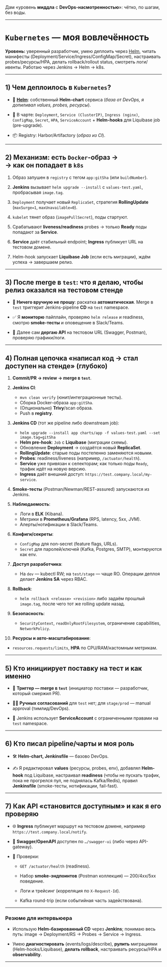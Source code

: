 Дам «уровень **миддла** с **DevOps-насмотренностью**»: чётко, по шагам, без воды.

---
# `Kubernetes` — моя вовлечённость
**Уровень:** уверенный разработчик, умею деплоить через [Helm](../../../TECHNOLOGIES/Оркестрация/Kubernetes/Helm/Helm_info.md), читать манифесты (Deployment/Service/Ingress/ConfigMap/Secret), настраивать probes/ресурсы/HPA, делать rollback/rollout status, смотреть логи/ивенты. Работаю через Jenkins → Helm → k8s.

---
## 1) Чем деплоилось в `Kubernetes`?

- 🧰 **[Helm](../../../TECHNOLOGIES/Оркестрация/Kubernetes/Helm/Helm_info.md)**: собственный **Helm-chart** сервиса (*база от DevOps, я допиливал values, probes, ресурсы*).
    
- 🧩 В чарте: `Deployment`, `Service (ClusterIP)`, `Ingress (nginx)`, `ConfigMap`, `Secret`, `HPA`, `ServiceAccount` + **Helm-hooks** для Liquibase job (pre-upgrade).
    
- 📦 Registry: Harbor/Artifactory (*образ из CI*).    

---
## 2) Механизм: есть `Docker`-образ →<br>→ как он попадает в `k8s`

1. Образ запушен в `registry` с тегом `app:gitSha` (или `buildNumber`).
    
2. **Jenkins** вызывает `helm upgrade --install` с `values-test.yaml`, пробрасывая `image.tag`.
    
3. `Deployment` получает новый `ReplicaSet`, стратегия **RollingUpdate** (`maxSurge=1`, `maxUnavailable=0`).
    
4. `kubelet` тянет образ (`imagePullSecret`), поды стартуют.
    
5. Срабатывают **liveness/readiness** probes → только **Ready** поды попадают за **Service**.
    
6. **Service** даёт стабильный endpoint; **Ingress** публикует URL на тестовом домене.
    
7. Helm-hook запускает **Liquibase Job** (если есть миграции), ждём успеха → завершаем релиз.    

---
## 3) После merge в `test`: что я делаю, чтобы релиз оказался на тестовом стенде

- 🔁 **Ничего вручную не прошу**: раскатка **автоматическая**. Merge в `test` триггерит Jenkins-pipeline **CD** на `test` namespace.
    
- ✅ Я **мониторю** пайплайн, проверяю `helm release` и readiness, смотрю **smoke-тесты** и оповещение в Slack/Teams.
    
- 🧪 Далее сам **дергаю API** на тестовом URL (Swagger, Postman), проверяю графики/логи.    

---
## 4) Полная цепочка «написал код → стал доступен на стенде» (глубоко)

1. **Commit/PR → review → merge в `test`**.
    
2. **Jenkins CI**:    
    - `mvn clean verify` (юнит/интеграционные тесты).        
    - Сборка Docker-образа `app:gitSha`.        
    - (Опционально) **Trivy**/scan образа.        
    - Push в **registry**.
    
3. **Jenkins CD** (тот же pipeline либо downstream job):    
    - `helm upgrade --install app charts/app -f values-test.yaml --set image.tag=gitSha`        
    - **Helm pre-hook**: `Job` с **Liquibase** (миграции схемы).        
    - Обновление **Deployment** → создаётся новый **ReplicaSet**.        
    - **RollingUpdate**: старые поды постепенно заменяются новыми.        
    - **Probes**: readiness/liveness (например, `/actuator/health`).        
    - **Service** уже привязан к селекторам; как только поды `Ready`, трафик идёт на новую версию.        
    - **Ingress** даёт внешний доступ: `https://test.company.local/my-service`.
    
4. **Smoke-тесты** (Postman/Newman/REST-assured) запускаются из Jenkins.
    
5. **Наблюдаемость**:    
    - Логи в **ELK** (Kibana).        
    - Метрики в **Prometheus/Grafana** (RPS, latency, 5xx, JVM).        
    - Алерты/нотификации в Slack/Teams.
    
6. **Конфиги/секреты**:    
    - `ConfigMap` для non-secret (feature flags, URLs).        
    - `Secret` для паролей/ключей (Kafka, Postgres, SMTP), монтируются как env.
    
7. **Доступ разработчика**:    
    - На `dev` — kubectl RW; на `test/stage` — чаще RO. Операции деплоя делает **Jenkins SA** через RBAC.
    
8. **Rollback**:    
    - `helm rollback <release> <revision>` либо задаём прошлый `image.tag`, после чего тот же rolling update назад.
    
9. **Безопасность**:    
    - `SecurityContext`, `readOnlyRootFilesystem`, ограничение capabilities, `NetworkPolicy`.
    
10. **Ресурсы и авто-масштабирование**:    

- `resources.requests/limits`, **HPA** по CPU/RAM/кастомным метрикам.    

---
## 5) Кто инициирует поставку на тест и как именно

- 🧷 **Триггер — merge в `test`** (инициатор поставки — разработчик, который смержил PR).
    
- 🧑‍💼 **Ручных согласований** для `test` нет; для `stage/prod` — manual approval (тимлид/DevOps).
    
- 🔐 Jenkins использует **ServiceAccount** с ограниченными правами на `test` namespace.    

---
## 6) Кто писал pipeline/чарты и моя роль

- 🛠️ **Helm-chart, Jenkinsfile** — базово DevOps.
    
- ✍️ Я редактировал **values** (ресурсы, probes, env), добавлял **Helm-hook** под Liquibase, настраивал **readiness** (чтобы не пускать трафик, пока не прогрелся пул, не поднялась Kafka/Redis), правил **Jenkinsfile** (smoke-тесты, нотификации, fail-fast).    

---
## 7) Как API «становится доступным» и как я его проверяю

- 🌐 **Ingress** публикует маршрут на тестовом домене, например `https://test.company.local/notify`.
    
- 📜 **Swagger/OpenAPI** доступен по `…/swagger-ui` (либо через API-gateway).
    
- 👀 Проверки:
    
    - `GET /actuator/health` (readiness).
        
    - Набор **smoke-эндпоинтов** (Postman коллекция) — 200/4xx/5xx поведение.
        
    - Логи и трейсинг (корреляция по `X-Request-Id`).
        
    - Kafka round-trip (если событийная часть задействована).
        

---
### Резюме для интервьюера
- Использую **Helm-базированный CD** через **Jenkins**; понимаю весь путь: image → Deployment/RS → Probes → Service → Ingress.
    
- Умею **диагностировать** (events/logs/describe), **рулить** миграциями (Helm-hooks/Liquibase), **делать rollback**, настраивать ресурсы/HPA и **observability**.

---
